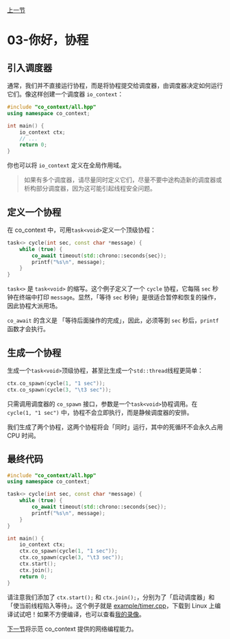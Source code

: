 [上一节](/doc/zh/02-协程.md)

# 03-你好，协程

## 引入调度器

通常，我们并不直接运行协程，而是将协程提交给调度器，由调度器决定如何运行它们。像这样创建一个调度器 `io_context`：

```cpp
#include "co_context/all.hpp"
using namespace co_context;

int main() {
    io_context ctx;
    // ...
    return 0;
}
```

你也可以将 `io_context` 定义在全局作用域。

> 如果有多个调度器，请尽量同时定义它们，尽量不要中途构造新的调度器或析构部分调度器，因为这可能引起线程安全问题。

## 定义一个协程

在 co_context 中，可用`task<void>`定义一个顶级协程：

```cpp
task<> cycle(int sec, const char *message) {
    while (true) {
        co_await timeout(std::chrono::seconds{sec});
        printf("%s\n", message);
    }
}
```

`task<>` 是 `task<void>` 的缩写。这个例子定义了一个 `cycle` 协程，它每隔 `sec` 秒钟在终端中打印 `message`。显然，「等待 `sec` 秒钟」是很适合暂停和恢复的操作，因此协程大派用场。

`co_await` 的含义是 「等待后面操作的完成」，因此，必须等到 `sec` 秒后，`printf` 函数才会执行。

## 生成一个协程

生成一个`task<void>`顶级协程，甚至比生成一个`std::thread`线程更简单：

```cpp
ctx.co_spawn(cycle(1, "1 sec"));
ctx.co_spawn(cycle(3, "\t3 sec"));
```

只需调用调度器的 `co_spawn` 接口，参数是一个`task<void>`协程调用。在 `cycle(1, "1 sec")` 中，协程不会立即执行，而是静候调度器的安排。

我们生成了两个协程，这两个协程将会「同时」运行，其中的死循环不会永久占用 CPU 时间。

## 最终代码

```cpp
#include "co_context/all.hpp"
using namespace co_context;

task<> cycle(int sec, const char *message) {
    while (true) {
        co_await timeout(std::chrono::seconds{sec});
        printf("%s\n", message);
    }
}

int main() {
    io_context ctx;
    ctx.co_spawn(cycle(1, "1 sec"));
    ctx.co_spawn(cycle(3, "\t3 sec"));
    ctx.start();
    ctx.join();
    return 0;
}
```

请注意我们添加了 `ctx.start();` 和 `ctx.join();`，分别为了「启动调度器」和「使当前线程陷入等待」。这个例子就是 [example/timer.cpp](/example/timer.cpp)，下载到 Linux 上编译试试吧！如果不方便编译，也可以查看[我的录像](https://www.bilibili.com/video/BV1RV4y1L7ar/?share_source=copy_web&vd_source=e8b6b107b6286ed6dcdf71214279bdac&t=348)。

[下一节](/doc/zh/04-Socket%20网络编程.md)将示范 co_context 提供的网络编程能力。
